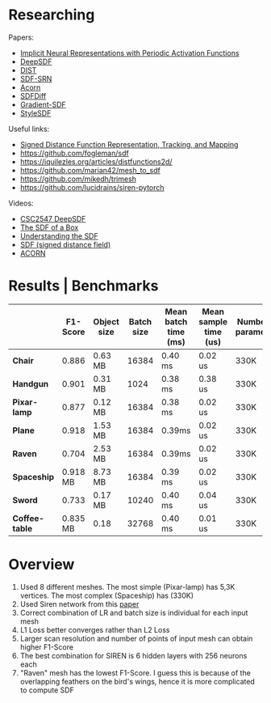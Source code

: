 # Researching
Papers:
 - [Implicit Neural Representations with Periodic Activation Functions](https://arxiv.org/pdf/2006.09661v1.pdf)
 - [DeepSDF]([https://arxiv.org/pdf/1901.05103.pdf])
 - [DIST](https://arxiv.org/pdf/1911.13225.pdf)
 - [SDF-SRN](https://arxiv.org/pdf/2010.10505.pdf)
 - [Acorn](https://arxiv.org/pdf/2105.02788.pdf)
 - [SDFDiff](https://arxiv.org/pdf/1912.07109.pdf)
 - [Gradient-SDF](https://arxiv.org/pdf/2111.13652.pdf)
 - [StyleSDF](https://arxiv.org/pdf/2112.11427.pdf)

Useful links:
 - [Signed Distance Function Representation, Tracking, and Mapping](https://courses.cs.washington.edu/courses/cse571/16au/slides/10-sdf.pdf)
 - https://github.com/fogleman/sdf
 - https://iquilezles.org/articles/distfunctions2d/
 - https://github.com/marian42/mesh_to_sdf
 - https://github.com/mikedh/trimesh
 - https://github.com/lucidrains/siren-pytorch

Videos:
 - [CSC2547 DeepSDF](https://www.youtube.com/watch?v=1iuLxJmQII0)
 - [The SDF of a Box](https://www.youtube.com/watch?v=62-pRVZuS5c&t=1s)
 - [Understanding the SDF](https://www.youtube.com/watch?v=QgzxBN1m9WE&t=834s)
 - [SDF (signed distance field)](https://www.youtube.com/watch?v=ca2g4K5cxKY)
 - [ACORN](https://www.youtube.com/watch?v=P192X3J6cg4&t=88s)

# Results | Benchmarks
|    | F1-Score | Object size| Batch size | Mean batch time (ms) | Mean sample time  (us) | Number of parameters |
| ------------- | ----------------|--------------|--------------------|------------------------|----------------------|---
| **Chair** | 0.886 | 0.63 MB | 16384  | 0.40 ms| 0.02 us | 330K |
| **Handgun** | 0.901 | 0.31 MB | 1024 | 0.38 ms | 0.38 us | 330K | 
| **Pixar-lamp** | 0.877 | 0.12 MB |  16384 | 0.38 ms  | 0.02 us| 330K |
| **Plane** | 0.918 | 1.53 MB | 16384 | 0.39ms | 0.02 us | 330K |
| **Raven** | 0.704 | 2.53 MB | 16384 | 0.39ms | 0.02 us | 330K |
| **Spaceship** | 0.918 MB | 8.73 MB | 16384 | 0.39 ms | 0.02 us | 330K |
| **Sword** | 0.733 | 0.17 MB | 10240 | 0.40 ms | 0.04 us | 330K |
| **Coffee-table** | 0.835 MB | 0.18 | 32768 | 0.40 ms  | 0.01 us| 330K |


# Overview
1) Used 8 different meshes. The most simple (Pixar-lamp) has 5,3K vertices. The most complex (Spaceship) has (330K)
2) Used Siren network from this [paper](https://arxiv.org/pdf/2006.09661v1.pdf)
3) Correct combination of LR and batch size is individual for each input mesh
4) L1 Loss better converges rather than L2 Loss
5) Larger scan resolution and number of points of input mesh can obtain higher F1-Score
6) The best combination for SIREN is 6 hidden layers with 256 neurons each
7) "Raven" mesh has the lowest F1-Score. I guess this is because of the overlapping feathers on the bird's wings, hence it is more complicated to compute SDF
